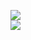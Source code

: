 [![](https://img.shields.io/badge/Made%20With-Github%20Spray-lightgrey.svg?style=for-the-badge&logo=github)](https://github.com/Annihil/github-spray#5541)  
[![](https://i.imgur.com/2DrTn0Z.gif)](https://github.com/Annihil/github-spray)